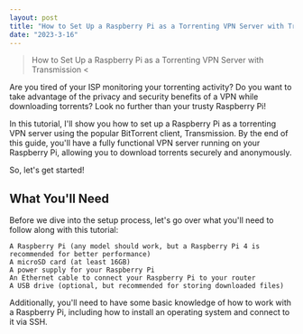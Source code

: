 ```yaml
---
layout: post
title: "How to Set Up a Raspberry Pi as a Torrenting VPN Server with Transmission"
date: "2023-3-16"
---
```


> How to Set Up a Raspberry Pi as a Torrenting VPN Server with Transmission <

Are you tired of your ISP monitoring your torrenting activity? Do you want to take advantage of the privacy and security benefits of a VPN while downloading torrents? Look no further than your trusty Raspberry Pi!

In this tutorial, I'll show you how to set up a Raspberry Pi as a torrenting VPN server using the popular BitTorrent client, Transmission. By the end of this guide, you'll have a fully functional VPN server running on your Raspberry Pi, allowing you to download torrents securely and anonymously.

So, let's get started!

## What You'll Need

Before we dive into the setup process, let's go over what you'll need to follow along with this tutorial:

    A Raspberry Pi (any model should work, but a Raspberry Pi 4 is recommended for better performance)
    A microSD card (at least 16GB)
    A power supply for your Raspberry Pi
    An Ethernet cable to connect your Raspberry Pi to your router
    A USB drive (optional, but recommended for storing downloaded files)

Additionally, you'll need to have some basic knowledge of how to work with a Raspberry Pi, including how to install an operating system and connect to it via SSH.
